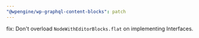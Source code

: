```yaml
---
"@wpengine/wp-graphql-content-blocks": patch
---
```


fix: Don't overload `NodeWithEditorBlocks.flat` on implementing Interfaces.
